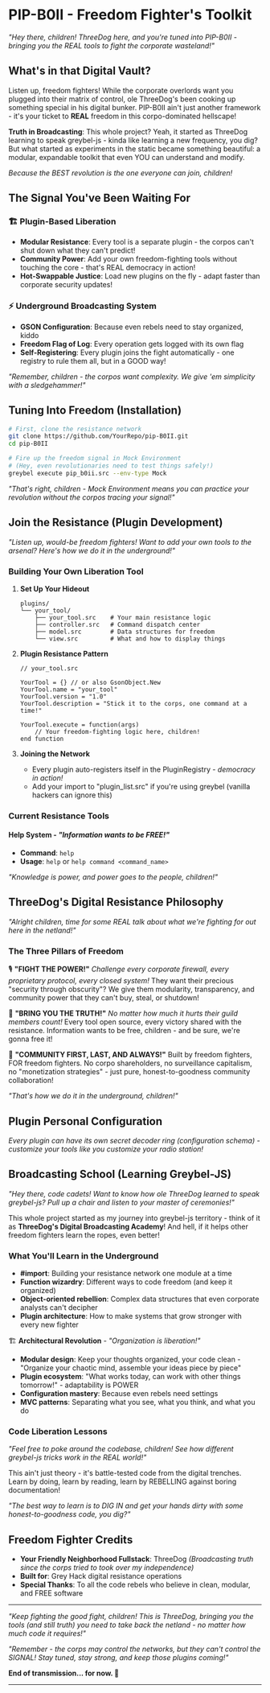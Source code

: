 # PIP-B0II - Freedom Fighter's Toolkit

*"Hey there, children! ThreeDog here, and you're tuned into PIP-B0II - bringing you the REAL tools to fight the corporate wasteland!"*

## What's in that Digital Vault?

Listen up, freedom fighters! While the corporate overlords want you plugged into their matrix of control, ole ThreeDog's been cooking up something special in his digital bunker. PIP-B0II ain't just another framework - it's your ticket to **REAL** freedom in this corpo-dominated hellscape!

**Truth in Broadcasting**: This whole project? Yeah, it started as ThreeDog learning to speak greybel-js - kinda like learning a new frequency, you dig? But what started as experiments in the static became something beautiful: a modular, expandable toolkit that even YOU can understand and modify. 

*Because the BEST revolution is the one everyone can join, children!*

## The Signal You've Been Waiting For

### 🏗️ **Plugin-Based Liberation**
- **Modular Resistance**: Every tool is a separate plugin - the corpos can't shut down what they can't predict!
- **Community Power**: Add your own freedom-fighting tools without touching the core - that's REAL democracy in action!
- **Hot-Swappable Justice**: Load new plugins on the fly - adapt faster than corporate security updates!

### ⚡ **Underground Broadcasting System**
- **GSON Configuration**: Because even rebels need to stay organized, kiddo
- **Freedom Flag of Log**: Every operation gets logged with its own flag
- **Self-Registering**: Every plugin joins the fight automatically - one registry to rule them all, but in a GOOD way!

*"Remember, children - the corpos want complexity. We give 'em simplicity with a sledgehammer!"*

## Tuning Into Freedom (Installation)

```bash
# First, clone the resistance network
git clone https://github.com/YourRepo/pip-B0II.git
cd pip-B0II

# Fire up the freedom signal in Mock Environment 
# (Hey, even revolutionaries need to test things safely!)
greybel execute pip_b0ii.src --env-type Mock
```

*"That's right, children - Mock Environment means you can practice your revolution without the corpos tracing your signal!"*

## Join the Resistance (Plugin Development)

*"Listen up, would-be freedom fighters! Want to add your own tools to the arsenal? Here's how we do it in the underground!"*

### Building Your Own Liberation Tool

1. **Set Up Your Hideout**
   ```
   plugins/
   └── your_tool/
       ├── your_tool.src    # Your main resistance logic
       ├── controller.src   # Command dispatch center  
       ├── model.src        # Data structures for freedom
       └── view.src         # What and how to display things
   ```

2. **Plugin Resistance Pattern**
   ```greyscript
   // your_tool.src

   YourTool = {} // or also GsonObject.New
   YourTool.name = "your_tool"
   YourTool.version = "1.0"
   YourTool.description = "Stick it to the corps, one command at a time!"
   
   YourTool.execute = function(args)
       // Your freedom-fighting logic here, children!
   end function
   ```

3. **Joining the Network**
   - Every plugin auto-registers itself in the PluginRegistry - *democracy in action!*
   - Add your import to "plugin_list.src" if you're using greybel (vanilla hackers can ignore this)

### Current Resistance Tools

#### Help System - *"Information wants to be FREE!"*
- **Command**: `help`
- **Usage**: `help` or `help command <command_name>`

*"Knowledge is power, and power goes to the people, children!"*

## ThreeDog's Digital Resistance Philosophy

*"Alright children, time for some REAL talk about what we're fighting for out here in the netland!"*

### The Three Pillars of Freedom

🎙️ **"FIGHT THE POWER!"** 
*Challenge every corporate firewall, every proprietary protocol, every closed system!* They want their precious "security through obscurity"? We give them modularity, transparency, and community power that they can't buy, steal, or shutdown!

📡 **"BRING YOU THE TRUTH!"** 
*No matter how much it hurts their guild members count!* Every tool open source, every victory shared with the resistance. Information wants to be free, children - and be sure, we're gonna free it!

🔧 **"COMMUNITY FIRST, LAST, AND ALWAYS!"**
Built by freedom fighters, FOR freedom fighters. No corpo shareholders, no surveillance capitalism, no "monetization strategies" - just pure, honest-to-goodness community collaboration!

*"That's how we do it in the underground, children!"*

## Plugin Personal Configuration
*Every plugin can have its own secret decoder ring (configuration schema) - customize your tools like you customize your radio station!*

## Broadcasting School (Learning Greybel-JS)

*"Hey there, code cadets! Want to know how ole ThreeDog learned to speak greybel-js? Pull up a chair and listen to your master of ceremonies!"*

This whole project started as my journey into greybel-js territory - think of it as **ThreeDog's Digital Broadcasting Academy**! And hell, if it helps other freedom fighters learn the ropes, even better!

### What You'll Learn in the Underground

- **#import**: Building your resistance network one module at a time
- **Function wizardry**: Different ways to code freedom (and keep it organized)
- **Object-oriented rebellion**: Complex data structures that even corporate analysts can't decipher
- **Plugin architecture**: How to make systems that grow stronger with every new fighter

🏗️ **Architectural Revolution** - *"Organization is liberation!"*
- **Modular design**: Keep your thoughts organized, your code clean - "Organize your chaotic mind, assemble your ideas piece by piece"
- **Plugin ecosystem**: "What works today, can work with other things tomorrow!" - adaptability is POWER
- **Configuration mastery**: Because even rebels need settings
- **MVC patterns**: Separating what you see, what you think, and what you do

### Code Liberation Lessons
*"Feel free to poke around the codebase, children! See how different greybel-js tricks work in the REAL world!"*

This ain't just theory - it's battle-tested code from the digital trenches. Learn by doing, learn by reading, learn by REBELLING against boring documentation!

*"The best way to learn is to DIG IN and get your hands dirty with some honest-to-goodness code, you dig?"*

## Freedom Fighter Credits

- **Your Friendly Neighborhood Fullstack**: ThreeDog *(Broadcasting truth since the corps tried to took over my independence)*
- **Built for**: Grey Hack digital resistance operations
- **Special Thanks**: To all the code rebels who believe in clean, modular, and FREE software

---

*"Keep fighting the good fight, children! This is ThreeDog, bringing you the tools (and still truth) you need to take back the netland - no matter how much code it requires!"*

*"Remember - the corps may control the networks, but they can't control the SIGNAL! Stay tuned, stay strong, and keep those plugins coming!"*

**End of transmission... for now. 📡**

---
